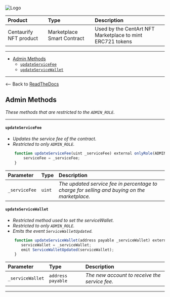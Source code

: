 ![Logo](https://www.centaurify.com/_next/image?url=%2Fimg%2Flogo%2Fcentaurify-logo.svg&w=1920&q=75)

| Product                | Type                       | Description                                               |
| :--------------------- | :------------------------- | :-------------------------------------------------------- |
| Centaurify NFT product | Marketplace Smart Contract | Used by the CentArt NFT Marketplace to mint ERC721 tokens |

---  

- [Admin Methods](#admin-methods)
    - [`updateServiceFee`](#updateservicefee)
    - [`updateServiceWallet`](#updateservicewallet)

---  

<-- Back to [ReadTheDocs](ReadTheDocs_marketplace.md#table-of-contents "Back to ReadTheDocs")

## Admin Methods

_These methods that are restricted to the `ADMIN_ROLE`._

---  

#### `updateServiceFee`

- _Updates the service fee of the contract._  
- _Restricted to only `ADMIN_ROLE`._  

```javascript
    function updateServiceFee(uint _serviceFee) external onlyRole(ADMIN_ROLE) {
        serviceFee = _serviceFee;
    }
```  

| Parameter     | Type      | Description                                                    |
| :------------ | :-------- | :------------------------------------------------------------- |
| `_serviceFee` | `uint`    | _The updated service fee in percentage to charge for selling and buying on the marketplace._ |

#### `updateServiceWallet`

- _Restricted method used to set the serviceWallet._  
- _Restricted to only `ADMIN_ROLE`._  
- _Emits the event `ServiceWalletUpdated`._

```javascript
    function updateServiceWallet(address payable _serviceWallet) external onlyRole(ADMIN_ROLE) {
       serviceWallet = _serviceWallet;
       emit ServiceWalletUpdated(serviceWallet);
    }
```  

| Parameter        | Type               | Description                                   |
| :------------    | :--------          | :-------------------------------------------- |
| `_serviceWallet` | `address payable`  | _The new account to receive the service fee._ |

---  
